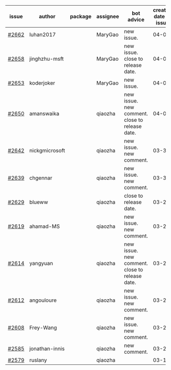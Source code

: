 | issue | author | package | assignee | bot advice | created date of issue | target release date | date from target |
| ------ | ------ | ------ | ------ | ------ | ------ | ------ | :-----: |
| [#2662](https://github.com/Azure/sdk-release-request/issues/2662) | luhan2017 |  | MaryGao | new issue. | 04-07 | 04-21 |  |
| [#2658](https://github.com/Azure/sdk-release-request/issues/2658) | jinghzhu-msft |  | MaryGao | new issue. close to release date.  | 04-07 | 04-12 | 2 |
| [#2653](https://github.com/Azure/sdk-release-request/issues/2653) | koderjoker |  | MaryGao | new issue. | 04-04 | 04-18 |  |
| [#2650](https://github.com/Azure/sdk-release-request/issues/2650) | amanswaika |  | qiaozha | new issue. new comment. close to release date.  | 04-01 | 04-11 | 1 |
| [#2642](https://github.com/Azure/sdk-release-request/issues/2642) | nickgmicrosoft |  | qiaozha | new issue. new comment. | 03-31 | 04-04 |  |
| [#2639](https://github.com/Azure/sdk-release-request/issues/2639) | chgennar |  | qiaozha | new issue. new comment. | 03-30 | 04-13 |  |
| [#2629](https://github.com/Azure/sdk-release-request/issues/2629) | blueww |  | qiaozha | close to release date.  | 03-28 | 04-11 | 1 |
| [#2619](https://github.com/Azure/sdk-release-request/issues/2619) | ahamad-MS |  | qiaozha | new issue. new comment. | 03-26 | 03-29 |  |
| [#2614](https://github.com/Azure/sdk-release-request/issues/2614) | yangyuan |  | qiaozha | new issue. new comment. close to release date.  | 03-24 | 04-11 | 1 |
| [#2612](https://github.com/Azure/sdk-release-request/issues/2612) | angouloure |  | qiaozha | new issue. new comment. | 03-24 | 04-14 |  |
| [#2608](https://github.com/Azure/sdk-release-request/issues/2608) | Frey-Wang |  | qiaozha | new issue. new comment. | 03-24 | 04-04 |  |
| [#2585](https://github.com/Azure/sdk-release-request/issues/2585) | jonathan-innis |  | qiaozha | new comment. | 03-21 | 03-28 |  |
| [#2579](https://github.com/Azure/sdk-release-request/issues/2579) | ruslany |  | qiaozha |  | 03-17 | 03-31 |  |
